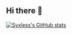 ## Hi there 👋

[![Syxless's GitHub stats](https://github-readme-stats.vercel.app/api?username=Syxless)](https://github.com/Syxless/github-readme-stats&show_icons=true)

<!--
**Syxless/Syxless** is a ✨ _special_ ✨ repository because its `README.md` (this file) appears on your GitHub profile.

Here are some ideas to get you started:

- 🔭 I’m currently working on ...
- 🌱 I’m currently learning ...
- 👯 I’m looking to collaborate on ...
- 🤔 I’m looking for help with ...
- 💬 Ask me about ...
- 📫 How to reach me: ...
- 😄 Pronouns: ...
- ⚡ Fun fact: ...
-->
